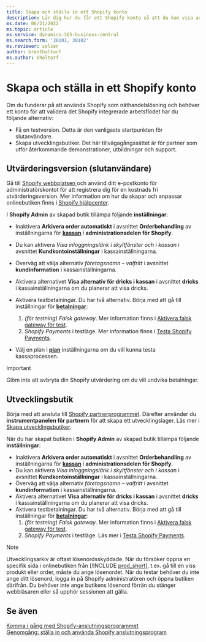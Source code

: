 ```yaml
---
title: Skapa och ställa in ett Shopify konto
description: Lär dig hur du får ett Shopify konto så att du kan visa arbetsflödet för integrering Shopify och Business Central.
ms.date: 06/21/2022
ms.topic: article
ms.service: dynamics-365-business-central
ms.search.form: '30101, 30102'
ms.reviewer: solsen
author: brentholtorf
ms.author: bholtorf
---
```


# <a name="create-and-set-up-a-shopify-account"></a>Skapa och ställa in ett Shopify konto

Om du funderar på att använda Shopify som näthandelslösning och behöver ett konto för att validera det Shopify integrerade arbetsflödet har du följande alternativ:

- Få en testversion. Detta är den vanligaste startpunkten för slutanvändare.  
- Skapa utvecklingsbutiker. Det här tillvägagångssättet är för partner som utför återkommande demonstrationer, utbildningar och support.

## <a name="trial-end-user"></a>Utvärderingsversion (slutanvändare)

Gå till [Shopify webbplatsen ](https://www.shopify.com) och använd ditt e-postkonto för administratörskontot för att registrera dig för en kostnads fri utvärderingsversion. Mer information om hur du skapar och anpassar onlinebutiken finns i [Shopify hjälpcenter](https://help.shopify.com/).

I **Shopify Admin** av skapad butik tillämpa följande **inställningar**:

- Inaktivera **Arkivera order automatiskt** i avsnittet **Orderbehandling** av inställningarna för [**kassan**](https://www.shopify.com/admin/settings/checkout) i **administrationsdelen för Shopify**.
- Du kan aktivera *Visa inloggningslänk i skyltfönster och i kassan* i avsnittet **Kundkontoinställningar** i kassainställningarna.
- Överväg att välja alternativ *företagsnamn – valfritt* i avsnittet **kundinformation** i kassainställningarna.
- Aktivera alternativet **Visa alternativ för dricks i kassan** i avsnittet **dricks** i kassainställningarna om du planerar att visa dricks.
- Aktivera testbetalningar. Du har två alternativ. Börja med att gå till inställningar för [**betalningar**](https://www.shopify.com/admin/settings/payments):  
  1. *(för testning) Falsk gateway*. Mer information finns i [Aktivera falsk gateway för test](https://help.shopify.com/en/manual/checkout-settings/test-orders#place-a-test-order-by-simulating-a-transaction).
  2. *Shopify Payments* i testläge. Mer information finns i [Testa Shopify Payments](https://help.shopify.com/en/manual/payments/shopify-payments/testing-shopify-payments).

- Välj en plan i [**plan**](https://www.shopify.com/admin/settings/plan)  inställningarna om du vill kunna testa kassaprocessen.

> [!Important]  
> Glöm inte att avbryta din Shopify utvärdering om du vill undvika betalningar.

## <a name="development-store"></a>Utvecklingsbutik

Börja med att ansluta till [Shopify partnerprogrammet](https://help.shopify.com/partners/about). Därefter använder du **instrumentpanelen för partnern** för att skapa ett utvecklingslager. Läs mer i [Skapa utvecklingsbutiker](https://help.shopify.com/partners/dashboard/managing-stores/development-stores).

När du har skapat butiken i **Shopify Admin** av skapad butik tillämpa följande **inställningar**:

- Inaktivera **Arkivera order automatiskt** i avsnittet **Orderbehandling** av inställningarna för [**kassan**](https://www.shopify.com/admin/settings/checkout) i **administrationsdelen för Shopify**.
- Du kan aktivera *Visa inloggningslänk i skyltfönster och i kassan* i avsnittet **Kundkontoinställningar** i kassainställningarna.
- Överväg att välja alternativ *företagsnamn – valfritt* i avsnittet **kundinformation** i kassainställningarna.
- Aktivera alternativet **Visa alternativ för dricks i kassan** i avsnittet **dricks** i kassainställningarna om du planerar att visa dricks.
- Aktivera testbetalningar. Du har två alternativ. Börja med att gå till inställningar för [**betalningar**](https://www.shopify.com/admin/settings/payments):  
  1. *(för testning) Falsk gateway*. Mer information finns i [Aktivera falsk gateway för test](https://help.shopify.com/en/manual/checkout-settings/test-orders#place-a-test-order-by-simulating-a-transaction).
  2. *Shopify Payments* i testläge. Läs mer i [Testa Shopify Payments](https://help.shopify.com/en/manual/payments/shopify-payments/testing-shopify-payments).

> [!Note]  
> Utvecklingsarkiv är oftast lösenordsskyddade. När du försöker öppna en specifik sida i onlinebutiken från [!INCLUDE [prod_short](../includes/prod_short.md)], t.ex. gå till en viss produkt eller order, måste du ange lösenordet. När du testar behöver du inte ange ditt lösenord, logga in på Shopify administratören och öppna butiken därifrån. Du behöver inte ange butikens lösenord förrän du stänger webbläsaren eller så upphör sessionen att gälla.  

## <a name="see-also"></a>Se även

[Komma i gång med Shopify-anslutningsprogrammet](get-started.md)  
[Genomgång: ställa in och använda Shopify anslutningsprogram](walkthrough-setting-up-and-using-shopify.md)
